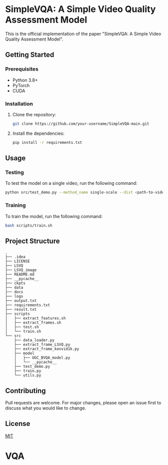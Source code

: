 # SimpleVQA: A Simple Video Quality Assessment Model

This is the official implementation of the paper "SimpleVQA: A Simple Video Quality Assessment Model".

## Getting Started

### Prerequisites

* Python 3.8+
* PyTorch
* CUDA

### Installation

1. Clone the repository:
   ```bash
   git clone https://github.com/your-username/SimpleVQA-main.git
   ```
2. Install the dependencies:
   ```bash
   pip install -r requirements.txt
   ```

## Usage

### Testing

To test the model on a single video, run the following command:

```bash
python src/test_demo.py --method_name single-scale --dist <path-to-video> --output result.txt --is_gpu
```

### Training

To train the model, run the following command:

```bash
bash scripts/train.sh
```

## Project Structure

```
.
├── .idea
├── LICENSE
├── LSVQ
├── LSVQ_image
├── README.md
├── __pycache__
├── ckpts
├── data
├── docs
├── logs
├── output.txt
├── requirements.txt
├── result.txt
├── scripts
│   ├── extract_features.sh
│   ├── extract_frames.sh
│   ├── test.sh
│   └── train.sh
└── src
    ├── data_loader.py
    ├── extract_frame_LSVQ.py
    ├── extract_frame_konvid1k.py
    ├── model
    │   ├── UGC_BVQA_model.py
    │   └── __pycache__
    ├── test_demo.py
    ├── train.py
    └── utils.py
```

## Contributing

Pull requests are welcome. For major changes, please open an issue first to discuss what you would like to change.

## License

[MIT](https://choosealicense.com/licenses/mit/)
# VQA
